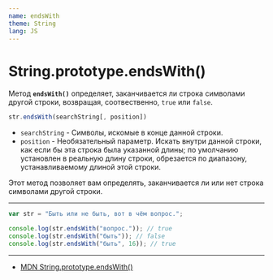 ```yaml
---
name: endsWith
theme: String
lang: JS
---
```


# String.prototype.endsWith()

Метод **`endsWith()`** определяет, заканчивается ли строка символами другой строки, возвращая, соотвественно, `true` или `false`.

```js
str.endsWith(searchString[, position])
```

- `searchString` - Символы, искомые в конце данной строки.
- `position` - Необязательный параметр. Искать внутри данной строки, как если бы эта строка была указанной длины; по умолчанию установлен в реальную длину строки, обрезается по диапазону, устанавливаемому длиной этой строки.

Этот метод позволяет вам определять, заканчивается ли или нет строка символами другой строки.

---

```js
var str = "Быть или не быть, вот в чём вопрос.";

console.log(str.endsWith("вопрос.")); // true
console.log(str.endsWith("быть")); // false
console.log(str.endsWith("быть", 16)); // true
```

---

- [MDN String.prototype.endsWith()](https://developer.mozilla.org/ru/docs/Web/JavaScript/Reference/Global_Objects/String/endsWith)

